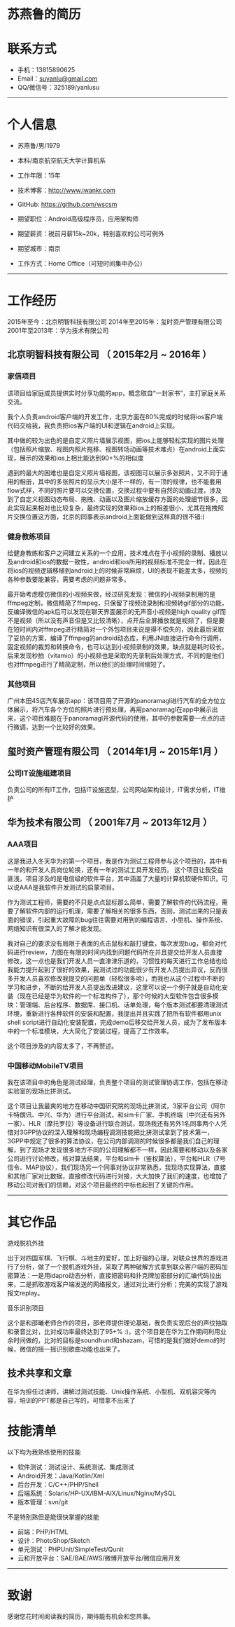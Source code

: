 # 苏燕鲁的简历

# 联系方式

- 手机：13815890625
- Email：suyanlu@gmail.com
- QQ/微信号：325189/yanlusu

---

# 个人信息

 - 苏燕鲁/男/1979 
 - 本科/南京航空航天大学计算机系 
 - 工作年限：15年
 - 技术博客：http://www.iwankr.com
 - GitHub: https://github.com/wscsm

 - 期望职位：Android高级程序员，应用架构师
 - 期望薪资：税前月薪15k~20k，特别喜欢的公司可例外
 - 期望城市：南京
 - 工作方式：Home Office（可短时间集中办公）

---

# 工作经历
2015年至今：北京明智科技有限公司
2014年至2015年：玺时资产管理有限公司
2001年至2013年：华为技术有限公司

## 北京明智科技有限公司 （ 2015年2月 ~ 2016年 ）

### 家信项目 
该项目给家庭成员提供实时分享功能的app，概念取自“一封家书”，主打家庭关系交流。

我个人负责android客户端的开发工作，北京方面在80%完成的时候将ios客户端代码交给我，我负责把ios客户端的UI和逻辑在android上实现。

其中做的较为出色的是自定义照片墙展示视图，把ios上能够轻松实现的图片处理（包括照片缩放、视图内照片拖移、视图转场动画等技术难点）在android上面实现，展示的效果和ios上相比能达到90+%的相似度

遇到的最大的困难也是自定义照片墙视图，该视图可以展示多张照片，又不同于通用的相册，其中的多张照片的显示大小是不一样的，有一顶的规律，也不能套用flow式样，不同的照片要可以交换位置，交换过程中要有自然的动画过渡，涉及到了自定义视图动态布局、拖拽、动画以及图片缩放缓存方面的处理细节很多，因此实现起来相对也比较复杂，最终实现的效果和ios上的相差很小，尤其在拖拽照片交换位置这方面，北京的同事表示android上面能做到这样真的很不错:)

### 健身教练项目
给健身教练和客户之间建立关系的一个应用，技术难点在于小视频的录制、播放以及android和ios的数据一致性，android和ios所用的视频标准不完全一样，因此在将ios的视频逻辑移植到android上的时候非常麻烦，UI的表现不能差太多，视频的各种参数要能兼容，需要考虑的问题非常多。

最开始考虑模仿微信的小视频来做，经过研究发现：微信的小视频录制用的是ffmpeg定制，微信精简了ffmpeg，只保留了视频流录制和视频转gif部分的功能，反编译微信的apk后可以发现在聊天界面展示的无声音小视频是high quality gif而不是视频（所以没有声音但是又比较清晰），点开后全屏播放就是视频了，但是要在短时间内对ffmpeg进行精简对一个外包项目来说是得不偿失的，因此最后采取了妥协的方案，编译了ffmpeg的android动态库，利用JNI直接进行命令行调用，固定视频的裁剪和转换命令，也可以达到小视频录制的效果，缺点就是耗时较长，后来发现秒拍（vitamio）的小视频也是采取的先录制后处理方式，不同的是他们也对ffmpeg进行了精简定制，所以他们的处理时间缩短了。


### 其他项目

广州本田4S店汽车展示app：该项目用了开源的panoramagl进行汽车的全方位立体展示，将汽车各个方位的照片进行预处理，再用panoramagl在app中展示出来，这个项目难题在于panoramagl开源代码的使用，其中的参数需要一点点的进行微调，达到一个比较好的效果。
 
## 玺时资产管理有限公司 （ 2014年1月 ~ 2015年1月 ）

### 公司IT设施组建项目 
负责公司的所有IT工作，包括IT设施选型，公司网站架构设计，IT需求分析，IT维护


## 华为技术有限公司 （ 2001年7月 ~ 2013年12月 ）

### AAA项目 
这是我进入冬天华为的第一个项目，我是作为测试工程师参与这个项目的，其中有一年的和开发人员岗位轮换，还有一年的测试工具开发经历。
这个项目让我受益匪浅，项目涉及的是电信级的软件平台，其中涵盖了大量的计算机软硬件知识，可以说AAA是我软件开发测试的启蒙项目。

作为测试工程师，需要的不只是点点鼠标那么简单，需要了解软件的代码流程，需要了解软件内部的运行机理，需要了解相关的很多东西，否则，测试出来的只是表面的错误，引起重大故障的bug往往需要对用到的编程语言、小型机、操作系统、网络知识有很深入的了解才能发现。

我对自己的要求没有局限于表面的点击鼠标和敲打键盘，每次发现bug，都会对代码进行review，力图在有限的时间内找到问题代码所在并且提交给开发人员直接修改，这一点也是我们开发人员一直津津乐道的，习惯性的每天进行工作总结也给我能力提升起到了很好的效果，我测试过的功能很少有开发人员提出异议，反而很多开发人员喜欢修改我提交的问题单（轻松很多哈），而我也从这个过程中不断的学习和进步，不断的给开发人员提出改进建议，这里可以说一个例子就是自动化安装（现在已经是华为软件的一个标准构件了），那个时候的大型软件包含很多模块：管理端、后台程序、数据库、接口机、话单处理，每个版本测试都要清理测试环境，重新进行各种软件的安装和配置，我提出并且实践了把所有软件都用unix shell script进行自动化安装配置，完成demo后移交给开发人员，成为了发布版本中的一个标准模块，大大简化了安装过程，提高了工作效率。

这个项目涉及的内容太多了，不再赘述。

### 中国移动MobileTV项目 
我在该项目中的角色是测试经理，负责整个项目的测试管理协调工作，包括在移动实验室的现场比拼测试。

这个项目让我最爽的地方在移动中国研究院的现场比拼测试，3家平台公司（阿尔卡特朗讯、中兴、华为）进行平台测试，和sim卡厂家、手机终端（中兴还有另外一家）、HLR（摩托罗拉）等设备进行联合测试，现场我还有另外1名同事两个人凭借对3GPP协议的深入理解和现场编程调测技能把比拼测试拿到了技术第一，3GPP中规定了很多的算法协议，在公司内部调测的时候很多都是我们自己的理解，到了现场才发现很多地方不同的公司理解都不一样，因此需要和移动以及各家公司进行讨论修改，核对算法结果，平台和sim卡（鉴权算法），平台和HLR（7号信令、MAP协议），我们现场另一个同事对协议非常熟悉，我现场实现算法，直接和其他厂家对比数据，直接修改代码进行对接，大大加快了我们的速度，也增加了移动公司对我们的信赖，对这个项目最终的中标也起到了关键的作用。

---

# 其它作品
游戏脱机外挂

出于对四国军棋、飞行棋、斗地主的爱好，加上好强的心理，对联众世界的游戏进行了分析，做了一个脱机游戏外挂，采取了两种破解方式拿到联众客户端的密码加密算法：一是用idapro动态分析，直接把密码和扑克牌加密部分的汇编代码拉出来，二是抓取游戏客户端发送的网络报文，通过对比进行分析；完美的实现了游戏报文replay。

音乐识别项目

这个是和邵曦老师合作的项目，邵老师提供理论基础，我负责实现后台的声纹抽取和录音比对，比对成功率最终达到了95+% :)，这个项目是在华为工作期间利用业余时间做的，比对的目标是soundhund和shazam，可惜的是我们做好demo的时候，微信的摇一摇识别歌曲功能也出来了。


## 技术共享和文章
在华为担任过讲师，讲解过测试技能、Unix操作系统、小型机、双机容灾等内容，培训的PPT都是自己写的，可惜拿不出来了


# 技能清单

以下均为我熟练使用的技能

- 软件测试：测试设计、系统测试、集成测试
- Android开发：Java/Kotlin/Xml
- 后台开发：C/C++/PHP/Shell
- 后端系统：Solaris/HP-UX/IBM-AIX/Linux/Nginx/MySQL
- 版本管理：svn/git

不是特别熟但是能很快掌握的技能

- 前端：PHP/HTML
- 设计：PhotoShop/Sketch
- 单元测试：PHPUnit/SimpleTest/Qunit
- 云和开放平台：SAE/BAE/AWS/微博开放平台/微信应用开发

---

# 致谢
感谢您花时间阅读我的简历，期待能有机会和您共事。
